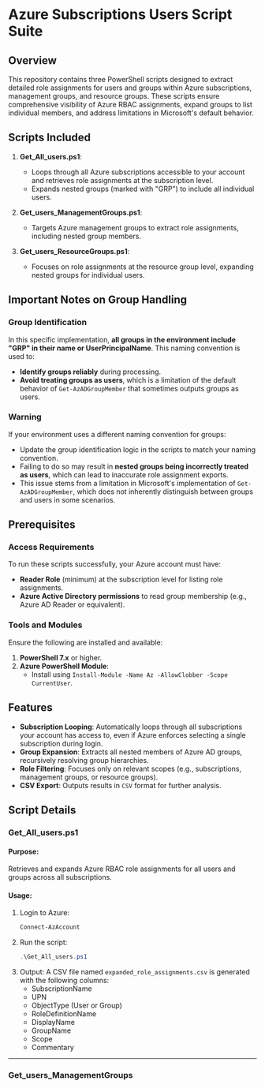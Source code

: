 # Azure Subscriptions Users Script Suite

## Overview
This repository contains three PowerShell scripts designed to extract detailed role assignments for users and groups within Azure subscriptions, management groups, and resource groups. These scripts ensure comprehensive visibility of Azure RBAC assignments, expand groups to list individual members, and address limitations in Microsoft's default behavior.

## Scripts Included
1. **Get_All_users.ps1**:
   - Loops through all Azure subscriptions accessible to your account and retrieves role assignments at the subscription level.
   - Expands nested groups (marked with "GRP") to include all individual users.

2. **Get_users_ManagementGroups.ps1**:
   - Targets Azure management groups to extract role assignments, including nested group members.

3. **Get_users_ResourceGroups.ps1**:
   - Focuses on role assignments at the resource group level, expanding nested groups for individual users.

## Important Notes on Group Handling
### Group Identification
In this specific implementation, **all groups in the environment include "GRP" in their name or UserPrincipalName**. This naming convention is used to:
- **Identify groups reliably** during processing.
- **Avoid treating groups as users**, which is a limitation of the default behavior of `Get-AzADGroupMember` that sometimes outputs groups as users.

### Warning
If your environment uses a different naming convention for groups:
- Update the group identification logic in the scripts to match your naming convention.
- Failing to do so may result in **nested groups being incorrectly treated as users**, which can lead to inaccurate role assignment exports.
- This issue stems from a limitation in Microsoft's implementation of `Get-AzADGroupMember`, which does not inherently distinguish between groups and users in some scenarios.

## Prerequisites

### Access Requirements
To run these scripts successfully, your Azure account must have:
- **Reader Role** (minimum) at the subscription level for listing role assignments.
- **Azure Active Directory permissions** to read group membership (e.g., Azure AD Reader or equivalent).

### Tools and Modules
Ensure the following are installed and available:
1. **PowerShell 7.x** or higher.
2. **Azure PowerShell Module**:
   - Install using `Install-Module -Name Az -AllowClobber -Scope CurrentUser`.

## Features
- **Subscription Looping**: Automatically loops through all subscriptions your account has access to, even if Azure enforces selecting a single subscription during login.
- **Group Expansion**: Extracts all nested members of Azure AD groups, recursively resolving group hierarchies.
- **Role Filtering**: Focuses only on relevant scopes (e.g., subscriptions, management groups, or resource groups).
- **CSV Export**: Outputs results in `CSV` format for further analysis.

## Script Details

### Get_All_users.ps1
#### Purpose:
Retrieves and expands Azure RBAC role assignments for all users and groups across all subscriptions.

#### Usage:
1. Login to Azure:
   ```powershell
   Connect-AzAccount
   ```
2. Run the script:
   ```powershell
   .\Get_All_users.ps1
   ```
3. Output:
   A CSV file named `expanded_role_assignments.csv` is generated with the following columns:
   - SubscriptionName
   - UPN
   - ObjectType (User or Group)
   - RoleDefinitionName
   - DisplayName
   - GroupName
   - Scope
   - Commentary

---

### Get_users_ManagementGroups
